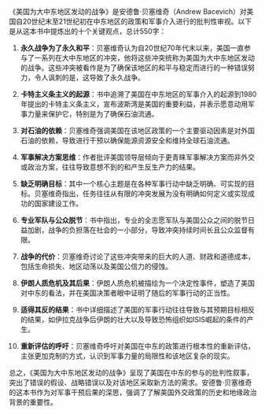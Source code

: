 《美国为大中东地区发动的战争》是安德鲁·贝塞维奇（Andrew Bacevich）对美国自20世纪末至21世纪初在中东地区的政策和军事介入进行的批判性审视。以下是从这本书中提炼出的十个关键观点，总计550字：

1. **永久战争为了永久和平**：贝塞维奇认为自20世纪70年代末以来，美国一直参与了一系列在大中东地区的冲突，他将这些冲突统称为美国为大中东地区发动的战争。这些冲突被看作是为了确保该地区的和平与稳定而进行的一种错误努力，令人讽刺的是，这导致了永久战争。

2. **卡特主义条主义的起源**：书中追溯了美国在中东地区的军事介入的起源到1980年提出的卡特主义条主义，宣布波斯湾是美国的重要利益，并表示愿意动用军事力量来保护它，特别是为了确保石油流通。

3. **对石油的依赖**：贝塞维奇强调美国在该地区政策的一个主要驱动因素是对外国石油的依赖，导致进行干预以确保能源资源安全和维持全球石油流通。

4. **军事解决方案思维**：作者批评美国领导层倾向于更青睐军事解决方案而非外交或政治方案，往往导致意想不到的和产生反生产力的结果。

5. **缺乏明确目标**：其中一个核心主题是在各种军事行动中缺乏明确、可实现的目标。贝塞维奇指出，任务往往从有限的冲突发展为没有明确如何定义或实现成功的国家建设工作。

6. **专业军队与公众脱节**：书中指出，专业的全志愿军队与美国公众之间的脱节日益加剧，战争的负担落在社会的一小部分，导致冲突持续时间长且公众监督有限。

7. **战争的代价**：贝塞维奇讨论了这些冲突带来的巨大的人道、财政和道德成本，包括生命损失、地区动荡以及美国公信力的侵蚀。

8. **伊朗人质危机及其后果**：伊朗人质危机被描绘为一个决定性事件，塑造了美国对中东的看法，并在美国决策者眼中证明了随后的军事行动的正当性。

9. **适得其反的结果**：书中详细描述了美国的军事行动往往导致与其预期目标相反的结果，如伊拉克战争后伊朗的壮大以及导致恐怖组织如ISIS崛起的条件的产生。

10. **重新评估的呼吁**：贝塞维奇呼吁对美国在中东的政策进行根本性的重新评估，主张更加克制的方式，认识到军事力量的局限性和该地区复杂的现实。

总之，《美国为大中东地区发动的战争》呈现了美国在中东的参与的批判性叙事，突出了错误的假设、战略错误以及对该地区采取新方法的需求。安德鲁·贝塞维奇的这本书作为对军事干预后果的深思，强调了了解美国外交政策的历史和地缘政治背景的重要性。